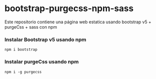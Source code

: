 # bootstrap-purgecss-npm-sass
Este repositorio contiene una página web estatica usando bootstrap v5 + purgeCss + sass con npm

### Instalar Bootstrap v5 usando npm
``` shell
npm i bootstrap
```

### Instalar purgeCss usando npm
``` shell
npm i -g purgecss
```